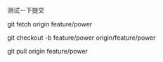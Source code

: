 <!--
 * @Descripttion:
 * @Author: SUI
 * @Date: 2021-08-26 23:25:11
 * @LastEditors: SUI
 * @LastEditTime: 2021-08-26 23:36:50
 * @FilePath: \mall-system-gitee\git.md
-->

测试一下提交

<!-- 拉取 远程分支 到 本地 -->

<!-- (feature/power 是分支名称) -->

git fetch origin feature/power

git checkout -b feature/power origin/feature/power

git pull origin feature/power
